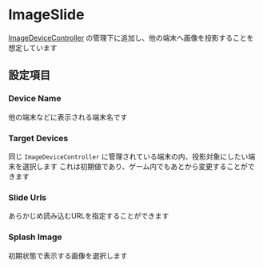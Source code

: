 # ImageSlide
[ImageDeviceController](/docs/Packages/ImageDeviceController/) の管理下に追加し、他の端末へ画像を投影することを想定しています

## 設定項目
### Device Name
他の端末などに表示される端末名です  

### Target Devices
同じ `ImageDeviceController` に管理されている端末の内、投影対象にしたい端末を選択します
これは初期値であり、ゲーム内でもあとから変更することができます

### Slide Urls
あらかじめ読み込むURLを指定することができます

### Splash Image
初期状態で表示する画像を選択します  
